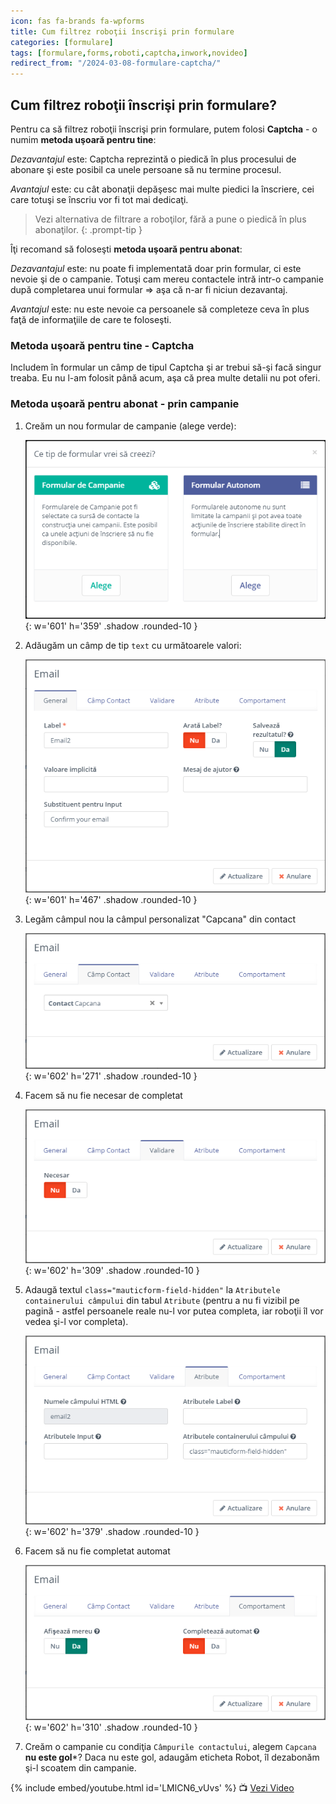 ```yaml
---
icon: fas fa-brands fa-wpforms
title: Cum filtrez roboţii înscrişi prin formulare
categories: [formulare]
tags: [formulare,forms,roboti,captcha,inwork,novideo]
redirect_from: "/2024-03-08-formulare-captcha/"
---
```


## <i class='fas fa-brands fa-wpforms'></i> Cum filtrez roboţii înscrişi prin formulare?
Pentru ca să filtrez roboţii înscrişi prin formulare, putem folosi **Captcha** - o numim **metoda uşoară pentru tine**:

_Dezavantajul_ este: Captcha reprezintă o piedică în plus procesului de abonare şi este posibil ca unele persoane să nu termine procesul.

_Avantajul_ este: cu cât abonaţii depăşesc mai multe piedici la înscriere, cei care totuşi se înscriu vor fi tot mai dedicaţi.

> Vezi alternativa de filtrare a roboţilor, fără a pune o piedică în plus abonaţilor.
{: .prompt-tip }

Îţi recomand să foloseşti **metoda uşoară pentru abonat**:

_Dezavantajul_ este: nu poate fi implementată doar prin formular, ci este nevoie şi de o campanie. Totuşi cam mereu contactele intră intr-o campanie după completarea unui formular => aşa că n-ar fi niciun dezavantaj.

_Avantajul_ este: nu este nevoie ca persoanele să completeze ceva în plus faţă de informaţiile de care te foloseşti.

### Metoda uşoară pentru tine - Captcha
Includem în formular un câmp de tipul Captcha şi ar trebui să-şi facă singur treaba. Eu nu l-am folosit până acum, aşa că prea multe detalii nu pot oferi.

### Metoda uşoară pentru abonat - prin campanie

1. Creăm un nou formular de campanie (alege verde):

    ![1. Creăm un nou formular de campanie](/assets/img/2024-03-08-formular-adaug.png){: w='601' h='359' .shadow .rounded-10 }

2. Adăugăm un câmp de tip ```text``` cu următoarele valori:

    ![2a. Câmp de Text - Tabul General](/assets/img/2024-03-08-formular-capcana-1general.png){: w='601' h='467' .shadow .rounded-10 }

3. Legăm câmpul nou la câmpul personalizat "Capcana" din contact

    ![2b. Câmp de Text - Tabul Câmp Contact](/assets/img/2024-03-08-formular-capcana-2camp-contact.png){: w='602' h='271' .shadow .rounded-10 }

4. Facem să nu fie necesar de completat

    ![2c. Câmp de Text - Tabul Validare](/assets/img/2024-03-08-formular-capcana-3validare.png){: w='602' h='309' .shadow .rounded-10 }

5. Adaugă textul ```class="mauticform-field-hidden"``` la ```Atributele containerului câmpului``` din tabul ```Atribute``` (pentru a nu fi vizibil pe pagină - astfel persoanele reale nu-l vor putea completa, iar roboţii îl vor vedea şi-l vor completa).

    ![2d. Câmp de Text - Tabul Atribute](/assets/img/2024-03-08-formular-capcana-4atribute.png){: w='602' h='379' .shadow .rounded-10 }

6. Facem să nu fie completat automat

    ![2e. Câmp de Text - Tabul Comportament](/assets/img/2024-03-08-formular-capcana-5comportament.png){: w='602' h='310' .shadow .rounded-10 }

7. Creăm o campanie cu condiţia ```Câmpurile contactului```, alegem ```Capcana``` **nu este gol***? Daca nu este gol, adaugăm eticheta Robot, îl dezabonăm şi-l scoatem din campanie.

[//]: # (Comming soon video)

{% include embed/youtube.html id='LMlCN6_vUvs' %}
📺 [Vezi Video](https://www.youtube.com/watch?v=LMlCN6_vUvs)

